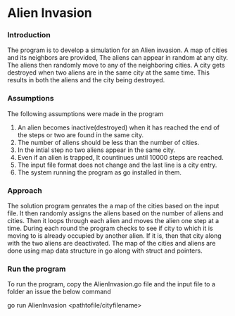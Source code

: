 # Alien Invasion

### Introduction
The program is to develop a simulation for an Alien invasion. A map of cities and its neighbors are provided,
The aliens can appear in random at any city. The aliens then randomly move to any of the neighboring cities. 
A city gets destroyed when two aliens are in the same city at the same time. This results in both the aliens 
and the city being destroyed. 

### Assumptions
The following assumptions were made in the program
1) An alien becomes inactive(destroyed) when it has reached the end of the steps or two are found in the same city.
2) The number of aliens should be less than the number of cities.
3) In the intial step no two aliens appear in the same city.
4) Even if an alien is trapped, It countinues until 10000 steps are reached. 
5) The input file format does not change and the last line is a city entry.
6) The system running the program as go installed in them. 

### Approach 
The solution program genrates the a map of the cities based on the input file. It then randomly assigns the aliens based on the number of 
aliens and cities. Then it loops through each alien and moves the alien one step at a time. During each round the program checks to see if 
city to which it is moving to is already occupied by another alien. If it is, then that city along with the two aliens are deactivated.
The map of the cities and aliens are done using map data structure in go along with struct and pointers. 

### Run the program
To run the program, copy the AlienInvasion.go file and the input file to a folder an issue the below command

go run AlienInvasion <pathtofile/cityfilename> <aliencount>
